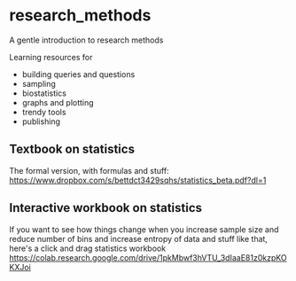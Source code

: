 # research_methods
A gentle introduction to research methods

Learning resources for

* building queries and questions
* sampling
* biostatistics
* graphs and plotting
* trendy tools
* publishing

## Textbook on statistics

The formal version, with formulas and stuff: https://www.dropbox.com/s/bettdct3429sqhs/statistics_beta.pdf?dl=1

## Interactive workbook on statistics

If you want to see how things change when you increase sample size and reduce number of bins and increase entropy of data and stuff like that, here's a click and drag statistics workbook https://colab.research.google.com/drive/1pkMbwf3hVTU_3dIaaE81z0kzpKOKXJoi
